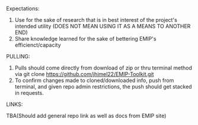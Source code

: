 Expectations:

1. Use for the sake of research that is in best interest of the project's intended utility (DOES NOT MEAN USING IT AS A MEANS TO ANOTHER END)
2. Share knowledge learned for the sake of bettering EMIP's efficienct/capacity

PULLING: 
1. Pulls should come directly from download of zip or thru terminal method via git clone https://github.com/jhimel22/EMIP-Toolkit.git
2. To confirm changes made to cloned/downloaded info, push from terminal, and given repo admin restrictions, the push should get stacked in requests.


LINKS:

TBA(Should add general repo link as well as docs from EMIP site)
